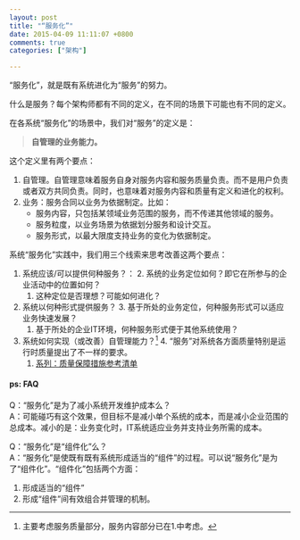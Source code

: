 ```yaml
---
layout: post
title: "“服务化”"
date: 2015-04-09 11:11:07 +0800
comments: true
categories: ["架构"]

---
```


“服务化”，就是既有系统进化为“服务”的努力。

什么是服务？每个架构师都有不同的定义，在不同的场景下可能也有不同的定义。

<!-- more -->

在各系统“服务化”的场景中，我们对“服务”的定义是：

> **自管理的业务能力。**


这个定义里有两个要点：

1. 自管理。自管理意味着服务自身对服务内容和服务质量负责。而不是用户负责或者双方共同负责。同时，也意味着对服务内容和质量有定义和进化的权利。
1. 业务：服务合同以业务为依据制定。比如：
	* 服务内容，只包括某领域业务范围的服务，而不传递其他领域的服务。
	* 服务粒度，以业务场景为依据划分服务和设计交互。
	* 服务形式，以最大限度支持业务的变化为依据制定。


系统“服务化”实践中，我们用三个线索来思考改善这两个要点：

1. 系统应该/可以提供何种服务？：
	2. 系统的业务定位如何？即它在所参与的企业活动中的位置如何？
	1. 这种定位是否理想？可能如何进化？
2. 系统以何种形式提供服务？
	3. 基于所处的业务定位，何种服务形式可以适应业务快速发展？
	1. 基于所处的企业IT环境，何种服务形式便于其他系统使用？
3. 系统如何实现（或改善）自管理能力？[^1]
	4. “服务”对系统各方面质量特别是运行时质量提出了不一样的要求。
	1. [系列：质量保障措施参考清单](blog/filter/filter.html?filterName=series&filterValue=质量保障措施参考清单&filterDes=Series%3A%20质量保障措施参考清单)

#### ps: FAQ

Q：“服务化”是为了减小系统开发维护成本么？  
A：可能碰巧有这个效果，但目标不是减小单个系统的成本，而是减小企业范围的总成本。减小的是：业务变化时，IT系统适应业务并支持业务所需的成本。

Q：“服务化”是“组件化”么？  
A：“服务化”是使既有既有系统形成适当的“组件”的过程。可以说“服务化”是为了“组件化”。“组件化”包括两个方面：

1. 形成适当的“组件”
2. 形成“组件”间有效组合并管理的机制。




[^1]: 主要考虑服务质量部分，服务内容部分已在1.中考虑。
